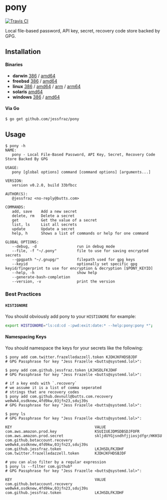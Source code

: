 # pony

[![Travis CI](https://travis-ci.org/jessfraz/pony.svg?branch=master)](https://travis-ci.org/jessfraz/pony)

Local file-based password, API key, secret, recovery code store backed by GPG.

## Installation

#### Binaries

- **darwin** [386](https://github.com/jessfraz/pony/releases/download/v0.2.0/pony-darwin-386) / [amd64](https://github.com/jessfraz/pony/releases/download/v0.2.0/pony-darwin-amd64)
- **freebsd** [386](https://github.com/jessfraz/pony/releases/download/v0.2.0/pony-freebsd-386) / [amd64](https://github.com/jessfraz/pony/releases/download/v0.2.0/pony-freebsd-amd64)
- **linux** [386](https://github.com/jessfraz/pony/releases/download/v0.2.0/pony-linux-386) / [amd64](https://github.com/jessfraz/pony/releases/download/v0.2.0/pony-linux-amd64) / [arm](https://github.com/jessfraz/pony/releases/download/v0.2.0/pony-linux-arm) / [arm64](https://github.com/jessfraz/pony/releases/download/v0.2.0/pony-linux-arm64)
- **solaris** [amd64](https://github.com/jessfraz/pony/releases/download/v0.2.0/pony-solaris-amd64)
- **windows** [386](https://github.com/jessfraz/pony/releases/download/v0.2.0/pony-windows-386) / [amd64](https://github.com/jessfraz/pony/releases/download/v0.2.0/pony-windows-amd64)

#### Via Go

```bash
$ go get github.com/jessfraz/pony
```

## Usage

```console
$ pony -h
NAME:
   pony - Local File-Based Password, API Key, Secret, Recovery Code Store Backed By GPG

USAGE:
   pony [global options] command [command options] [arguments...]

VERSION:
   version v0.2.0, build 33bfbcc

AUTHOR(S):
   @jessfraz <no-reply@butts.com>

COMMANDS:
   add, save    Add a new secret
   delete, rm   Delete a secret
   get          Get the value of a secret
   list, ls     List all secrets
   update       Update a secret
   help, h      Shows a list of commands or help for one command

GLOBAL OPTIONS:
   --debug, -d                  run in debug mode
   --file, -f "~/.pony"         file to use for saving encrypted secrets
   --gpgpath "~/.gnupg/"        filepath used for gpg keys
   --keyid                      optionally set specific gpg keyid/fingerprint to use for encryption & decryption [$PONY_KEYID]
   --help, -h                   show help
   --generate-bash-completion
   --version, -v                print the version
```

### Best Practices

#### `HISTIGNORE`

You should obviously add pony to your `HISTIGNORE` for example:

```bash
export HISTIGNORE="ls:cd:cd -:pwd:exit:date:* --help:pony:pony *";
```

#### Namespacing Keys

You should namespace the keys for your secrets like the following:

```console
$ pony add com.twitter.frazelledazzell.token KJDHJKFHDSBJDF
# GPG Passphrase for key "Jess Frazelle <butts@systemd.lol>":

$ pony add com.github.jessfraz.token LKJHSDLFKJDHF
# GPG Passphrase for key "Jess Frazelle <butts@systemd.lol>":

# if a key ends with `.recovery`
# we assume it is a list of comma seperated
# strings that are recovery codes
$ pony add com.github.devnull@butts.com.recovery we0wk4,osdknew,4fd9kw,03jfn23,sduj39s
# GPG Passphrase for key "Jess Frazelle <butts@systemd.lol>":

$ pony ls
# GPG Passphrase for key "Jess Frazelle <butts@systemd.lol>":

KEY                                     VALUE
com.aws.amazon.prod.key                 KSUIIUEJDMSDBSDJFOFR
com.aws.amazon.prod.secret              skljdUYGjsndhfjjiosjdfgr/HKKSU
com.github.botaccount.recovery          we0wk4,osdknew,4fd9kw,03jfn23,sduj39s
com.github.jessfraz.token               LKJHSDLFKJDHF
com.twitter.frazelledazzell.token       KJDHJKFHDSBJDF

# you can also filter by a regular expression
$ pony ls --filter com.github*
# GPG Passphrase for key "Jess Frazelle <butts@systemd.lol>":

KEY                                     VALUE
com.github.botaccount.recovery          we0wk4,osdknew,4fd9kw,03jfn23,sduj39s
com.github.jessfraz.token               LKJHSDLFKJDHF
```
